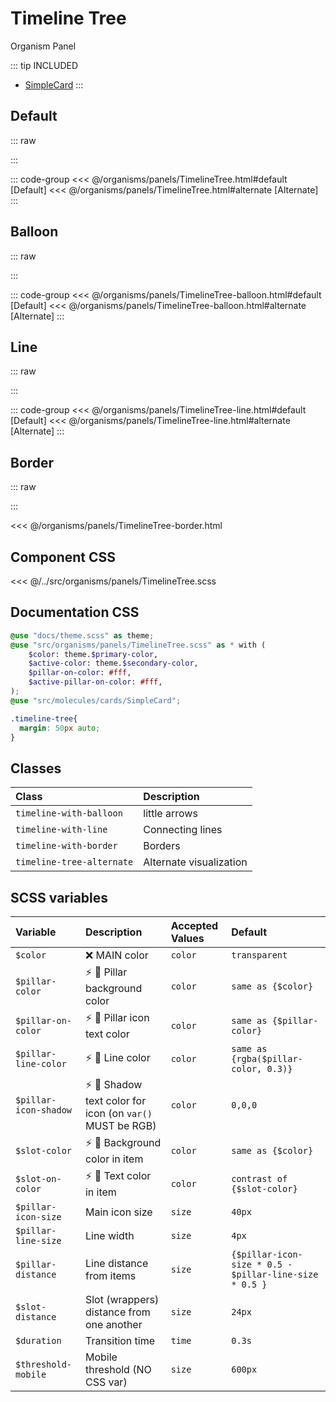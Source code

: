# Timeline Tree
<Badge type="tip">Organism</Badge> <Badge type="info">Panel</Badge>

::: tip INCLUDED
- [SimpleCard](/molecules/cards/SimpleCard.md)
:::

## Default

::: raw
<div class="dev-section with-overflow">
    <!--@include: ../../organisms/panels/TimelineTree.html -->
</div>
:::

::: code-group
<<< @/organisms/panels/TimelineTree.html#default [Default]
<<< @/organisms/panels/TimelineTree.html#alternate [Alternate]
:::

## Balloon

::: raw
<div class="dev-section with-overflow">
    <!--@include: ../../organisms/panels/TimelineTree-balloon.html -->
</div>
:::

::: code-group
<<< @/organisms/panels/TimelineTree-balloon.html#default [Default]
<<< @/organisms/panels/TimelineTree-balloon.html#alternate [Alternate]
:::

## Line

::: raw
<div class="dev-section with-overflow">
    <!--@include: ../../organisms/panels/TimelineTree-line.html -->
</div>
:::

::: code-group
<<< @/organisms/panels/TimelineTree-line.html#default [Default]
<<< @/organisms/panels/TimelineTree-line.html#alternate [Alternate]
:::

## Border

::: raw
<div class="dev-section with-overflow">
    <!--@include: ../../organisms/panels/TimelineTree-border.html -->
</div>
:::

<<< @/organisms/panels/TimelineTree-border.html

## Component CSS

<<< @/../src/organisms/panels/TimelineTree.scss

## Documentation CSS

```scss
@use "docs/theme.scss" as theme;
@use "src/organisms/panels/TimelineTree.scss" as * with (
    $color: theme.$primary-color,
    $active-color: theme.$secondary-color,
    $pillar-on-color: #fff,
    $active-pillar-on-color: #fff,
);
@use "src/molecules/cards/SimpleCard";

.timeline-tree{
  margin: 50px auto;
}
```

## Classes

| Class                       | Description             |
|:----------------------------|:------------------------|
| `timeline-with-balloon`     | little arrows           |
| `timeline-with-line`        | Connecting lines        |
| `timeline-with-border`      | Borders                 |
| `timeline-tree-alternate`   | Alternate visualization |


## SCSS variables

| Variable              | Description                                                                              | Accepted Values | Default                                                 |
|:----------------------|:-----------------------------------------------------------------------------------------|:----------------|:--------------------------------------------------------|
| `$color`              | :x: MAIN color                                                                           | `color`         | `transparent`                                           |
| `$pillar-color`       | :zap: :first_quarter_moon_with_face: Pillar background color                             | `color`         | `same as {$color}`                                      |
| `$pillar-on-color`    | :zap: :first_quarter_moon_with_face: Pillar icon text color                              | `color`         | `same as {$pillar-color}`                               | 
| `$pillar-line-color`  | :zap: :first_quarter_moon_with_face: Line color                                          | `color`         | `same as {rgba($pillar-color, 0.3)}`                    |
| `$pillar-icon-shadow` | :zap: :first_quarter_moon_with_face: Shadow text color for icon (on `var()` MUST be RGB) | `color`         | `0,0,0`                                                 |
| `$slot-color`         | :zap: :first_quarter_moon_with_face: Background color in item                            | `color`         | `same as {$color}`                                      |
| `$slot-on-color`      | :zap: :first_quarter_moon_with_face: Text color in item                                  | `color`         | `contrast of {$slot-color}`                             |
| `$pillar-icon-size`   | Main icon size                                                                           | `size`          | `40px`                                                  |
| `$pillar-line-size`   | Line width                                                                               | `size`          | `4px`                                                   |
| `$pillar-distance`    | Line distance from items                                                                 | `size`          | `{$pillar-icon-size * 0.5 - $pillar-line-size * 0.5 }`  |
| `$slot-distance`      | Slot (wrappers) distance from one another                                                | `size`          | `24px`                                                  |
| `$duration`           | Transition time                                                                          | `time`          | `0.3s`                                                  |
| `$threshold-mobile`   | Mobile threshold (NO CSS var)                                                            | `size`          | `600px`                                                 |

<style lang="scss">
@use "docs/theme.scss" as theme;
@use "src/organisms/panels/TimelineTree.scss" as * with (
    $color: theme.$primary-color,
    $active-color: theme.$secondary-color,
);
@use "src/molecules/cards/SimpleCard";

.timeline-tree{
    margin: 50px auto;
}
</style>